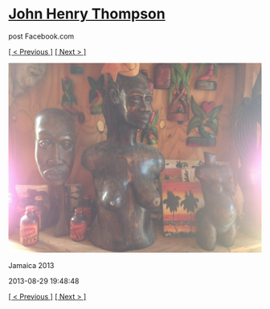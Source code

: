 # [John Henry Thompson](../README.md)
post Facebook.com

[[ < Previous ]](2013-08-29-12.md) [[ Next > ]](2013-08-29-14.md)

[![](../media/2013-08-29/Jamaica-2024.jpg)](../README.md)

Jamaica 2013

2013-08-29 19:48:48

[[ < Previous ]](2013-08-29-12.md) [[ Next > ]](2013-08-29-14.md)